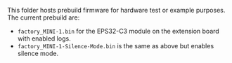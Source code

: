 This folder hosts prebuild firmware for hardware test or example purposes. 
The current prebuild are:
- `factory_MINI-1.bin` for the EPS32-C3 module on the extension board with enabled logs.
- `factory_MINI-1-Silence-Mode.bin` is the same as above but enables silence mode.